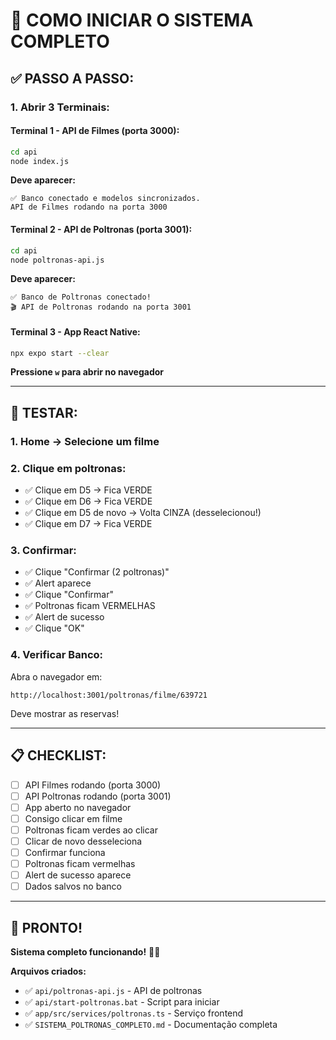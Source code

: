 # 🚀 COMO INICIAR O SISTEMA COMPLETO

## ✅ **PASSO A PASSO:**

### **1. Abrir 3 Terminais:**

#### **Terminal 1 - API de Filmes (porta 3000):**
```bash
cd api
node index.js
```
**Deve aparecer:**
```
✅ Banco conectado e modelos sincronizados.
API de Filmes rodando na porta 3000
```

#### **Terminal 2 - API de Poltronas (porta 3001):**
```bash
cd api
node poltronas-api.js
```
**Deve aparecer:**
```
✅ Banco de Poltronas conectado!
🎬 API de Poltronas rodando na porta 3001
```

#### **Terminal 3 - App React Native:**
```bash
npx expo start --clear
```
**Pressione `w` para abrir no navegador**

---

## 🎯 **TESTAR:**

### **1. Home → Selecione um filme**

### **2. Clique em poltronas:**
- ✅ Clique em D5 → Fica VERDE
- ✅ Clique em D6 → Fica VERDE
- ✅ Clique em D5 de novo → Volta CINZA (desselecionou!)
- ✅ Clique em D7 → Fica VERDE

### **3. Confirmar:**
- ✅ Clique "Confirmar (2 poltronas)"
- ✅ Alert aparece
- ✅ Clique "Confirmar"
- ✅ Poltronas ficam VERMELHAS
- ✅ Alert de sucesso
- ✅ Clique "OK"

### **4. Verificar Banco:**
Abra o navegador em:
```
http://localhost:3001/poltronas/filme/639721
```

Deve mostrar as reservas!

---

## 📋 **CHECKLIST:**

- [ ] API Filmes rodando (porta 3000)
- [ ] API Poltronas rodando (porta 3001)
- [ ] App aberto no navegador
- [ ] Consigo clicar em filme
- [ ] Poltronas ficam verdes ao clicar
- [ ] Clicar de novo desseleciona
- [ ] Confirmar funciona
- [ ] Poltronas ficam vermelhas
- [ ] Alert de sucesso aparece
- [ ] Dados salvos no banco

---

## 🎉 **PRONTO!**

**Sistema completo funcionando!** 🚀✨

**Arquivos criados:**
- ✅ `api/poltronas-api.js` - API de poltronas
- ✅ `api/start-poltronas.bat` - Script para iniciar
- ✅ `app/src/services/poltronas.ts` - Serviço frontend
- ✅ `SISTEMA_POLTRONAS_COMPLETO.md` - Documentação completa



